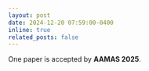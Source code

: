 ```yaml
---
layout: post
date: 2024-12-20 07:59:00-0400
inline: true
related_posts: false
---
```


One paper is accepted by **AAMAS 2025**.